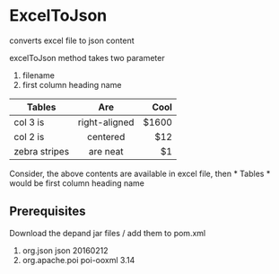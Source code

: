 # ExcelToJson

converts excel file to json content 

excelToJson method takes two parameter  <br>
1. filename <br>
2. first column heading name  <br>

| Tables        | Are           | Cool  |
| ------------- |:-------------:| -----:|
| col 3 is      | right-aligned | $1600 |
| col 2 is      | centered      |   $12 |
| zebra stripes | are neat      |    $1 |

Consider, the above contents are available in excel file, then * Tables * would be first column heading name

## Prerequisites

Download the depand jar files / add them to pom.xml <br>
1. <dependency>
			<groupId>org.json</groupId>
			<artifactId>json</artifactId>
			<version>20160212</version>
		</dependency>
		<br>
2. <dependency>
			<groupId>org.apache.poi</groupId>
			<artifactId>poi-ooxml</artifactId>
			<version>3.14</version>
		</dependency>
 

